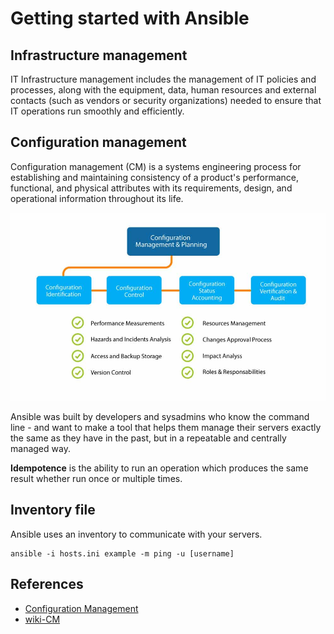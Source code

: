 # Getting started with Ansible

## Infrastructure management

IT Infrastructure management includes the management of IT policies and
processes, along with the equipment, data, human resources and external
contacts (such as vendors or security organizations) needed to ensure that IT
operations run smoothly and efficiently.

## Configuration management

Configuration management (CM) is a systems engineering process for establishing
and maintaining consistency of a product's performance, functional, and
physical attributes with its requirements, design, and operational information
throughout its life.

![configuration management](./images/configuration_management_planning.jpeg)

Ansible was built by developers and sysadmins who know the command line - and
want to make a tool that helps them manage their servers exactly the same as
they have in the past, but in a repeatable and centrally managed way.

**Idempotence** is the ability to run an operation which produces the same
result whether run once or multiple times.

## Inventory file

Ansible uses an inventory to communicate with your servers.

```shell
ansible -i hosts.ini example -m ping -u [username]
```

## References

* [Configuration Management](https://www.plutora.com/blog/configuration-management)
* [wiki-CM](https://en.wikipedia.org/wiki/Configuration_management)
